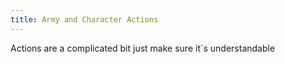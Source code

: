 ```yaml
---
title: Army and Character Actions
---
```


Actions are a complicated bit just make sure it´s understandable
